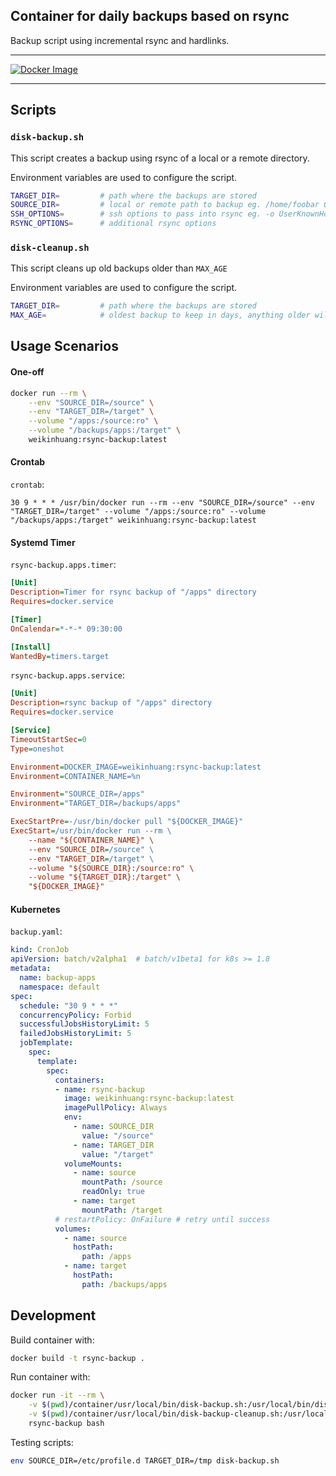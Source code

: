 Container for daily backups based on rsync
---

Backup script using incremental rsync and hardlinks.

---

[![Docker Image](https://img.shields.io/docker/pulls/weikinhuang/rsync-backup.svg)](https://hub.docker.com/r/weikinhuang/rsync-backup/)

---
## Scripts

### `disk-backup.sh`

This script creates a backup using rsync of a local or a remote directory.

Environment variables are used to configure the script.

```bash
TARGET_DIR=         # path where the backups are stored
SOURCE_DIR=         # local or remote path to backup eg. /home/foobar OR foobar@some.host.com:/home/foobar
SSH_OPTIONS=        # ssh options to pass into rsync eg. -o UserKnownHostsFile=/dev/null
RSYNC_OPTIONS=      # additional rsync options
```

### `disk-cleanup.sh`

This script cleans up old backups older than `MAX_AGE`

Environment variables are used to configure the script.

```bash
TARGET_DIR=         # path where the backups are stored
MAX_AGE=            # oldest backup to keep in days, anything older will be deleted
```

## Usage Scenarios

#### One-off

```bash
docker run --rm \
    --env "SOURCE_DIR=/source" \
    --env "TARGET_DIR=/target" \
    --volume "/apps:/source:ro" \
    --volume "/backups/apps:/target" \
    weikinhuang:rsync-backup:latest
```

#### Crontab

`crontab`:
```
30 9 * * * /usr/bin/docker run --rm --env "SOURCE_DIR=/source" --env "TARGET_DIR=/target" --volume "/apps:/source:ro" --volume "/backups/apps:/target" weikinhuang:rsync-backup:latest
```

#### Systemd Timer

`rsync-backup.apps.timer`:
```ini
[Unit]
Description=Timer for rsync backup of "/apps" directory
Requires=docker.service

[Timer]
OnCalendar=*-*-* 09:30:00

[Install]
WantedBy=timers.target
```

`rsync-backup.apps.service`:
```ini
[Unit]
Description=rsync backup of "/apps" directory
Requires=docker.service

[Service]
TimeoutStartSec=0
Type=oneshot

Environment=DOCKER_IMAGE=weikinhuang:rsync-backup:latest
Environment=CONTAINER_NAME=%n

Environment="SOURCE_DIR=/apps"
Environment="TARGET_DIR=/backups/apps"

ExecStartPre=-/usr/bin/docker pull "${DOCKER_IMAGE}"
ExecStart=/usr/bin/docker run --rm \
    --name "${CONTAINER_NAME}" \
    --env "SOURCE_DIR=/source" \
    --env "TARGET_DIR=/target" \
    --volume "${SOURCE_DIR}:/source:ro" \
    --volume "${TARGET_DIR}:/target" \
    "${DOCKER_IMAGE}"
```

#### Kubernetes

`backup.yaml`:
```yaml
kind: CronJob
apiVersion: batch/v2alpha1  # batch/v1beta1 for k8s >= 1.8
metadata:
  name: backup-apps
  namespace: default
spec:
  schedule: "30 9 * * *"
  concurrencyPolicy: Forbid
  successfulJobsHistoryLimit: 5
  failedJobsHistoryLimit: 5
  jobTemplate:
    spec:
      template:
        spec:
          containers:
          - name: rsync-backup
            image: weikinhuang:rsync-backup:latest
            imagePullPolicy: Always
            env:
              - name: SOURCE_DIR
                value: "/source"
              - name: TARGET_DIR
                value: "/target"
            volumeMounts:
              - name: source
                mountPath: /source
                readOnly: true
              - name: target
                mountPath: /target
          # restartPolicy: OnFailure # retry until success
          volumes:
            - name: source
              hostPath:
                path: /apps
            - name: target
              hostPath:
                path: /backups/apps
```

## Development

Build container with:

```bash
docker build -t rsync-backup .
```

Run container with:

```bash
docker run -it --rm \
    -v $(pwd)/container/usr/local/bin/disk-backup.sh:/usr/local/bin/disk-backup.sh:ro \
    -v $(pwd)/container/usr/local/bin/disk-backup-cleanup.sh:/usr/local/bin/disk-backup-cleanup.sh:ro \
    rsync-backup bash
```

Testing scripts:
```bash
env SOURCE_DIR=/etc/profile.d TARGET_DIR=/tmp disk-backup.sh
```
